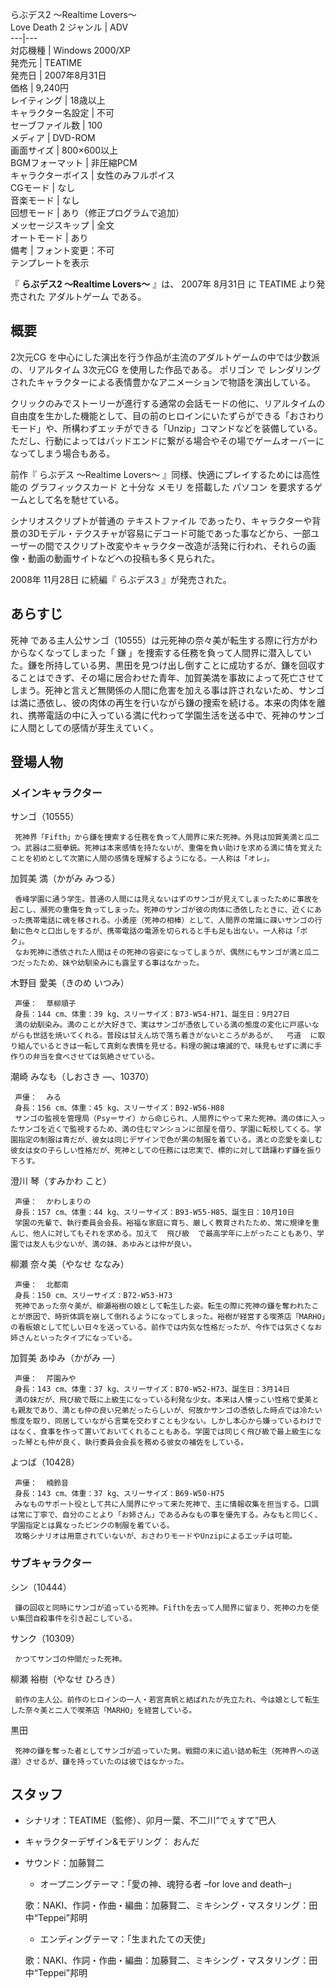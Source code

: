 らぶデス2 〜Realtime Lovers〜  
Love Death 2  ジャンル  |  ADV   
---|---  
対応機種  |  Windows 2000/XP   
発売元  |  TEATIME   
発売日  |  2007年8月31日   
価格  |  9,240円   
レイティング  |  18歳以上   
キャラクター名設定  |  不可   
セーブファイル数  |  100   
メディア  |  DVD-ROM   
画面サイズ  |  800×600以上   
BGMフォーマット  |  非圧縮PCM   
キャラクターボイス  |  女性のみフルボイス   
CGモード  |  なし   
音楽モード  |  なし   
回想モード  |  あり（修正プログラムで追加）   
メッセージスキップ  |  全文   
オートモード  |  あり   
備考  |  フォント変更：不可   
テンプレートを表示  
  
『 **らぶデス2 〜Realtime Lovers〜** 』は、  2007年  8月31日  に  TEATIME  より発売された  アダルトゲーム
である。

##  概要  

2次元CG  を中心にした演出を行う作品が主流のアダルトゲームの中では少数派の、リアルタイム  3次元CG  を使用した作品である。  ポリゴン  で
レンダリング  されたキャラクターによる表情豊かなアニメーションで物語を演出している。

クリックのみでストーリーが進行する通常の会話モードの他に、リアルタイムの自由度を生かした機能として、目の前のヒロインにいたずらができる「おさわりモード」や、所構わずエッチができる「Unzip」コマンドなどを装備している。ただし、行動によってはバッドエンドに繋がる場合やその場でゲームオーバーになってしまう場合もある。

前作『  らぶデス 〜Realtime Lovers〜  』同様、快適にプレイするためには高性能の  グラフィックスカード  と十分な  メモリ
を搭載した  パソコン  を要求するゲームとして名を馳せている。

シナリオスクリプトが普通の  テキストファイル
であったり、キャラクターや背景の3Dモデル・テクスチャが容易にデコード可能であった事などから、一部ユーザーの間でスクリプト改変やキャラクター改造が活発に行われ、それらの画像・動画の動画サイトなどへの投稿も多く見られた。

2008年  11月28日  に続編『  らぶデス3  』が発売された。

##  あらすじ  

死神  である主人公サンゴ（10555）は元死神の奈々美が転生する際に行方がわからなくなってしまった「  鎌
」を捜索する任務を負って人間界に潜入していた。鎌を所持している男、黒田を見つけ出し倒すことに成功するが、鎌を回収することはできず、その場に居合わせた青年、加賀美満を事故によって死亡させてしまう。死神と言えど無関係の人間に危害を加える事は許されないため、サンゴは満に憑依し、彼の肉体の再生を行いながら鎌の捜索を続ける。本来の肉体を離れ、携帯電話の中に入っている満に代わって学園生活を送る中で、死神のサンゴに人間としての感情が芽生えていく。

##  登場人物  

###  メインキャラクター  

サンゴ（10555）

     死神界「Fifth」から鎌を捜索する任務を負って人間界に来た死神。外見は加賀美満と瓜二つ。武器は二挺拳銃。死神は本来感情を持たないが、重傷を負い助けを求める満に情を覚えたことを初めとして次第に人間の感情を理解するようになる。一人称は「オレ」。 
加賀美 満（かがみ みつる）

     香峰学園に通う学生。普通の人間には見えないはずのサンゴが見えてしまったために事故を起こし、瀕死の重傷を負ってしまった。死神のサンゴが彼の肉体に憑依したときに、近くにあった携帯電話に魂を移される。小勇座（死神の相棒）として、人間界の常識に疎いサンゴの行動に色々と口出しをするが、携帯電話の電源を切られると手も足も出ない。一人称は「ボク」。 
     なお死神に憑依された人間はその死神の容姿になってしまうが、偶然にもサンゴが満と瓜二つだったため、妹や幼馴染みにも露呈する事はなかった。 
木野目 愛美（きのめ いつみ）

     声優：  草柳順子 
     身長：144 cm、体重：39 kg、スリーサイズ：B73-W54-H71、誕生日：9月27日 
     満の幼馴染み。満のことが大好きで、実はサンゴが憑依している満の態度の変化に戸惑いながらも世話を焼いてくれる。普段は甘えん坊で落ち着きがないところがあるが、  弓道  に取り組んでいるときは一転して真剣な表情を見せる。料理の腕は壊滅的で、味見もせずに満に手作りの弁当を食べさせては気絶させている。 
潮崎 みなも（しおさき ―、10370）

     声優：  みる 
     身長：156 cm、体重：45 kg、スリーサイズ：B92-W56-H88 
     サンゴの監視を管理局（Psy＝サイ）から命じられ、人間界にやって来た死神。満の体に入ったサンゴを近くで監視するため、満の住むマンションに部屋を借り、学園に転校してくる。学園指定の制服は青だが、彼女は同じデザインで色が黒の制服を着ている。満との恋愛を楽しむ彼女は女の子らしい性格だが、死神としての任務には忠実で、標的に対して躊躇わず鎌を振り下ろす。 
澄川 琴（すみかわ こと）

     声優：  かわしまりの 
     身長：157 cm、体重：44 kg、スリーサイズ：B93-W55-H85、誕生日：10月10日 
     学園の先輩で、執行委員会会長。裕福な家庭に育ち、厳しく教育されたため、常に規律を重んじ、他人に対してもそれを求める。加えて  飛び級  で最高学年に上がったこともあり、学園では友人も少ないが、満の妹、あゆみとは仲が良い。 
柳瀬 奈々美（やなせ ななみ）

     声優：  北都南 
     身長：150 cm、スリーサイズ：B72-W53-H73 
     死神であった奈々美が、柳瀬裕樹の娘として転生した姿。転生の際に死神の鎌を奪われたことが原因で、時折体調を崩して倒れるようになってしまった。裕樹が経営する喫茶店「MARHO」の看板娘として忙しい日々を送っている。前作では内気な性格だったが、今作では気さくなお姉さんといったタイプになっている。 
加賀美 あゆみ（かがみ ―）

     声優：  芹園みや 
     身長：143 cm、体重：37 kg、スリーサイズ：B70-W52-H73、誕生日：3月14日 
     満の妹だが、飛び級で既に上級生になっている利発な少女。本来は人懐っこい性格で愛美とも親友であり、満とも仲の良い兄弟だったらしいが、何故かサンゴの憑依した時点では冷たい態度を取り、同居していながら言葉を交わすことも少ない。しかし本心から嫌っているわけではなく、食事を作って置いておいてくれることもある。学園では同じく飛び級で最上級生になった琴とも仲が良く、執行委員会会長を務める彼女の補佐をしている。 
よつば（10428）

     声優：  楠鈴音 
     身長：143 cm、体重：37 kg、スリーサイズ：B69-W50-H75 
     みなものサポート役として共に人間界にやって来た死神で、主に情報収集を担当する。口調は常に丁寧で、自分のことより「お姉さん」であるみなもの事を優先する。みなもと同じく、学園指定とは異なったピンクの制服を着ている。 
     攻略シナリオは用意されていないが、おさわりモードやUnzipによるエッチは可能。 

###  サブキャラクター  

シン（10444）

     鎌の回収と同時にサンゴが追っている死神。Fifthを去って人間界に留まり、死神の力を使い集団自殺事件を引き起こしている。 
サンク（10309）

     かつてサンゴの仲間だった死神。 
柳瀬 裕樹（やなせ ひろき）

     前作の主人公。前作のヒロインの一人・若宮真帆と結ばれたが先立たれ、今は娘として転生した奈々美と二人で喫茶店「MARHO」を経営している。 
黒田

     死神の鎌を奪った者としてサンゴが追っていた男。戦闘の末に追い詰め転生（死神界への送還）させるが、鎌を持っていたのは彼ではなかった。 

##  スタッフ  

  * シナリオ：TEATIME（監修）、卯月一葉、不二川“でぇすて”巴人 
  * キャラクターデザイン&モデリング：  おんだ 
  * サウンド：加藤賢二 
    * オープニングテーマ：「愛の神、魂狩る者 –for love and death–」 

     歌：NAKI、作詞・作曲・編曲：加藤賢二、ミキシング・マスタリング：田中“Teppei”邦明 
    * エンディングテーマ：「生まれたての天使」 

     歌：NAKI、作詞・作曲・編曲：加藤賢二、ミキシング・マスタリング：田中“Teppei”邦明 

